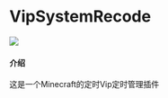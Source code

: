# VipSystemRecode
 
[![](https://www.jitpack.io/v/com.gitee.Soldier233/VipSystemRecode.svg)](https://www.jitpack.io/#com.gitee.Soldier233/VipSystemRecode)

#### 介绍
这是一个Minecraft的定时Vip定时管理插件
